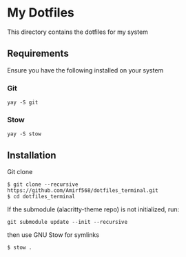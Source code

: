 # My Dotfiles 

This directory contains the dotfiles for my system

## Requirements 

Ensure you have the following installed on your system 

### Git 

```
yay -S git
```

### Stow 

```
yay -S stow
```

## Installation

Git clone 

```
$ git clone --recursive https://github.com/Amirf568/dotfiles_terminal.git
$ cd dotfiles_terminal
```

If the submodule (alacritty-theme repo) is not initialized, run:

```
git submodule update --init --recursive
```

then use GNU Stow for symlinks

```
$ stow .
```

